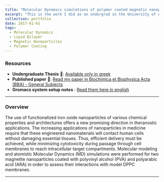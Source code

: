 ```yaml
---
title: "Molecular Dynamics simulations of polymer coated magnetic nanoparticles interfacing with lipid bilayers"
excerpt: "This is the work I did as an undergrad in the University of Athens, Greece. I like to keep it in my portfolio to remind myself were I started and how far I have come in my research journey. <br/><img src='/images/np.png' width='400' height='400'>"
collection: portfolio
date: 2017-01-01
tags:
  - Molecular Dynamics
  - Lipid Bilayer
  - Magnetic Nanoparticles
  - Polymer Coating
---
```


### Resources

- **Undergraduate Thesis** 📄: [Available only in greek](/files/undergrad_thesis.pdf)
- **Published paper** 📄: [Read my paper in Biochimica et Biophysica Acta (BBA) - General Subjects](https://www.sciencedirect.com/science/article/pii/S0304416520301835#s0075)
- **Gromacs system setup notes** : [Read them here in english](/files/report.pdf)

---

### Overview

The use of functionalized iron oxide nanoparticles of various chemical properties and architectures offers a new promising direction in theranostic applications. The increasing applications of nanoparticles in medicine require that these engineered nanomaterials will contact human cells without damaging essential tissues. Thus, efficient delivery must be achieved, while minimizing cytotoxicity during passage through cell membranes to reach intracellular target compartments. Molecular modeling and atomistic Molecular Dynamics (MD) simulations were performed for two magnetite nanoparticles coated with polyvinyl alcohol (PVA) and polyarabic acid (ARA) in order to assess their interactions with model DPPC membranes. 

---